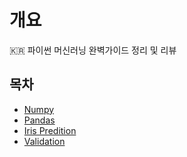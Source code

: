 # 개요
🇰🇷 파이썬 머신러닝 완벽가이드 정리 및 리뷰


## 목차
  - [Numpy](https://github.com/koogk7/ML_perfect_guide/blob/master/Numpy.ipynb)
  - [Pandas](https://github.com/koogk7/ML_perfect_guide/blob/master/Pandas.ipynb)
  - [Iris Predition](https://github.com/koogk7/ML_perfect_guide/blob/master/iris_predict.ipynb)
  - [Validation](https://github.com/koogk7/ML_perfect_guide/blob/master/Validation.ipynb)
